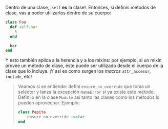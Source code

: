 Dentro de una clase, ¡`self` **es** la clase!. Entonces, si definís métodos de clase, vas a poder utilizarlos dentro de su cuerpo:

```ruby
class Foo
  def self.bar
    5
  end

  bar
end
```
Y esto también aplica a la herencia y a los mixins: por ejemplo, si un mixin provee un método de clase, éste puede ser utilizado desde el cuerpo de la clase que lo incluya. ¡Y así es como surgen los _macros_ `attr_accesor`, `include`, etc!

> Veamos si se entiende: definí `ensure_no_override` que toma un selector y lanza la excepción `NameError` si ya existe este método. Definilo en la clase `Module` así tanto las clases como los métodos lo pueden aprovechar. Ejemplo:
> 
> ```ruby
> class Pepita
>     ensure_no_override :volar
> end
> ```
